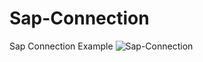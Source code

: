 # Sap-Connection
Sap Connection Example
![Sap-Connection](https://user-images.githubusercontent.com/72786825/103138016-340f4780-46df-11eb-8760-82c58200972a.png)

